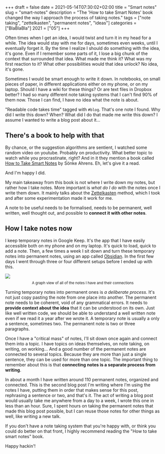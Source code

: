 +++
draft = false
date = 2021-05-14T07:30:02+02:00
title = "Smart notes"
slug = "smart-notes"
description = "The 'How to take Smart Notes' book changed the way I approach the process of taking notes."
tags = ["note taking", "zettelkasten", "permanent notes", "ideas"]
categories = ["BlaBlaBla"]
2021 = ["05"]
+++

Often times when I get an idea, I would twist and turn it in my head for a while. The idea would stay with me for days, sometimes even weeks, until I eventually forget it. By the time I realize I should do something with the idea, it's gone. Even if I remember some parts of it, I lose a big chunk of the context that surrounded that idea. What made me think it? What was my first reaction to it? What other possibilities would that idea unlock? No idea, it's gone.

Sometimes I would be smart enough to write it down. In notebooks, on small pieces of paper, in different applications either on my phone, or on my laptop. Should I have a wiki for these things? Or are text files in Dropbox better? I had so many different note taking systems that I can't find 90% of them now. Those I can find, I have no idea what the note is about.

"Readable code takes time" tagged with `#blog`. That's one note I found. Why did I write this down? When? What did I do that made me write this down? I assume I wanted to write a blog post about it...

## There's a book to help with that

By chance, or the suggestion algorithms are sentient, I watched some random video on youtube. Probably on productivity. What better topic to watch while you procrastinate, right? And in it they mention a book called [How to Take Smart Notes](https://www.goodreads.com/book/show/34507927-how-to-take-smart-notes) by Sönke Ahrens. Eh, let's give it a read.

And I'm happy I did.

My main takeaway from this book is not where I write down my notes, but rather how I take notes. More important is _what do I do_ with the notes once I write them down. It mainly talks about the [Zettelkasten](https://en.wikipedia.org/wiki/Zettelkasten) method, which I took and after some experimentation made it work for me.

A note to be useful needs to be formalised, needs to be permanent, well written, well thought out, and possible to **connect it with other notes**.

## How I take notes now

I keep temporary notes in Google Keep. It's the app that I have easily accessible both on my phone and on my laptop. It's quick to load, quick to add a note. Then, a few times a week I sit down and turn these temporary notes into permanent notes, using an app called [Obsidian](https://obsidian.md/). In the first few days I went through three or four different setups before I ended up with this.

<img src="/img/posts/graph-of-notes.png" style="margin-bottom: 0.5em">
<center><small>A graph view of all of the notes I have and their connections</small></center>

Turning temporary notes into permanent ones is _a deliberate process_. It's not just copy pasting the note from one place into another. The permanent note needs to be coherent, void of any grammatical errors. It needs to **provide context about the idea** that it can be understood on its own. Just like well written code, we should be able to understand a well written note even if we read it a year after we wrote it. A temporary note is usually a only a sentence, sometimes two. The permanent note is two or three paragraphs.

Once I have a "critical mass" of notes, I'll sit down once again and connect them into a topic. I have topics on ideas themselves, on note taking, on writing, on working... And a good number of the permanent notes are connected to several topics. Because they are more than just a single sentence, they can be used for more than one topic. The important thing to remember about this is that **connecting notes is a separate process from writing**.

In about a month I have written around 110 permanent notes, organized and connected. This is the second blog post I'm writing where I'm using the notes I have, putting them in order that makes sense for this post, rephrasing a sentence or two, and that's it. The act of writing a blog post would usually take me anywhere from a day to a week, I wrote this one in less than an hour. Sure, I spent hours on taking the permanent notes that made this blog post possible, but I can reuse those notes for other things as well, like writing a new talk.

If you don't have a note taking system that you're happy with, or think you could do better on that front, I highly recommend reading the "How to take smart notes" book.

Happy hackin'!
